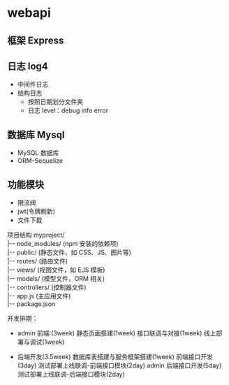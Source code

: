 # webapi

## 框架 Express

## 日志 log4

- 中间件日志
- 结构日志
  - 按照日期划分文件夹
  - 日志 level：debug info error

## 数据库 Mysql

- MySQL 数据库
- ORM-Sequelize

## 功能模块

- 限流阀
- jwt(令牌刷新)
- 文件下载

项目结构
myproject/  
|-- node_modules/ (npm 安装的依赖项)  
|-- public/ (静态文件，如 CSS、JS、图片等)  
|-- routes/ (路由文件)  
|-- views/ (视图文件，如 EJS 模板)  
|-- models/ (模型文件，ORM 相关)  
|-- controllers/ (控制器文件)  
|-- app.js (主应用文件)  
|-- package.json

开发排期：

- admin 前端:(3week)
  静态页面搭建(1week)
  接口联调与对接(1week)
  线上部署与调试(1week)

- 后端开发(3.5week)
  数据库表搭建与服务框架搭建(1week)
  前端接口开发(3day)
  测试部署上线联调-前端接口模块(2day)
  admin 后端接口开发(5day)
  测试部署上线联调-后端接口模块(2day)
